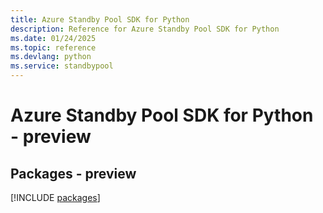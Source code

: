 ```yaml
---
title: Azure Standby Pool SDK for Python
description: Reference for Azure Standby Pool SDK for Python
ms.date: 01/24/2025
ms.topic: reference
ms.devlang: python
ms.service: standbypool
---
```

# Azure Standby Pool SDK for Python - preview
## Packages - preview
[!INCLUDE [packages](standby-pool-index.md)]
